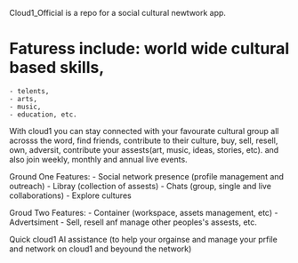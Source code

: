  Cloud1_Official is a repo for a social cultural newtwork app.
 # Faturess include: world wide cultural based skills, 
    - telents, 
    - arts, 
    - music, 
    - education, etc.

With cloud1 you can stay connected with your favourate cultural group all acrosss the word, find friends, contribute to their culture, buy, sell, resell, own, adversit, contribute your assests(art, music, ideas, stories, etc). and also join weekly, monthly and annual live events.

Ground One Features:
    - Social network presence (profile management and outreach) 
    - Libray (collection of assests)
    - Chats (group, single and live collaborations)
    - Explore cultures
    
Groud Two Features:
    - Container (workspace, assets management, etc)
    - Advertsiment
    - Sell, resell anf manage other peoples's assests, etc.

Quick cloud1 AI assistance (to help your orgainse and manage your prfile and network on cloud1 and beyound the network) 

